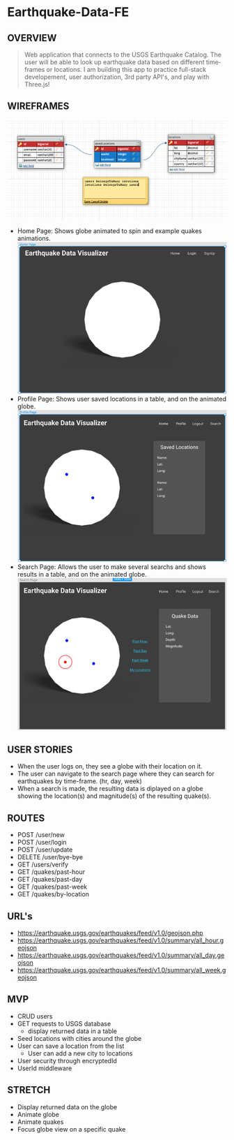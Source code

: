 # Earthquake-Data-FE

## OVERVIEW
> Web application that connects to the USGS Earthquake Catalog. The user will be able to look up earthquake data based on different time-frames or locations.
> I am building this app to practice full-stack developement, user authorization, 3rd party API's, and play with Three.js!
## WIREFRAMES
![ERD](misc/erd.png)

- Home Page: Shows globe animated to spin and example quakes animations.
![Home-Page](misc/Home-Page.png)
- Profile Page: Shows user saved locations in a table, and on the animated globe.
![Profile-Page](misc/Profile-Page.png)
- Search Page: Allows the user to make several searchs and shows results in a table, and on the animated globe.
![Search-Page](misc/Search-Page.png)
## USER STORIES
- When the user logs on, they see a globe with their location on it.
- The user can navigate to the search page where they can search for earthquakes by time-frame. (hr, day, week)
- When a search is made, the resulting data is diplayed on a globe showing the location(s) and magnitude(s) of the resulting quake(s).

## ROUTES
- POST /user/new
- POST /user/login
- POST /user/update
- DELETE /user/bye-bye
- GET /users/verify
- GET /quakes/past-hour
- GET /quakes/past-day
- GET /quakes/past-week
- GET /quakes/by-location

## URL's
- https://earthquake.usgs.gov/earthquakes/feed/v1.0/geojson.php
- https://earthquake.usgs.gov/earthquakes/feed/v1.0/summary/all_hour.geojson
- https://earthquake.usgs.gov/earthquakes/feed/v1.0/summary/all_day.geojson
- https://earthquake.usgs.gov/earthquakes/feed/v1.0/summary/all_week.geojson
## MVP
- CRUD users
- GET requests to USGS database
    - display returned data in a table
- Seed locations with cities around the globe
- User can save a location from the list
    - User can add a new city to locations
- User security through encryptedId
- UserId middleware
## STRETCH
- Display returned data on the globe
- Animate globe
- Animate quakes
- Focus globe view on a specific quake